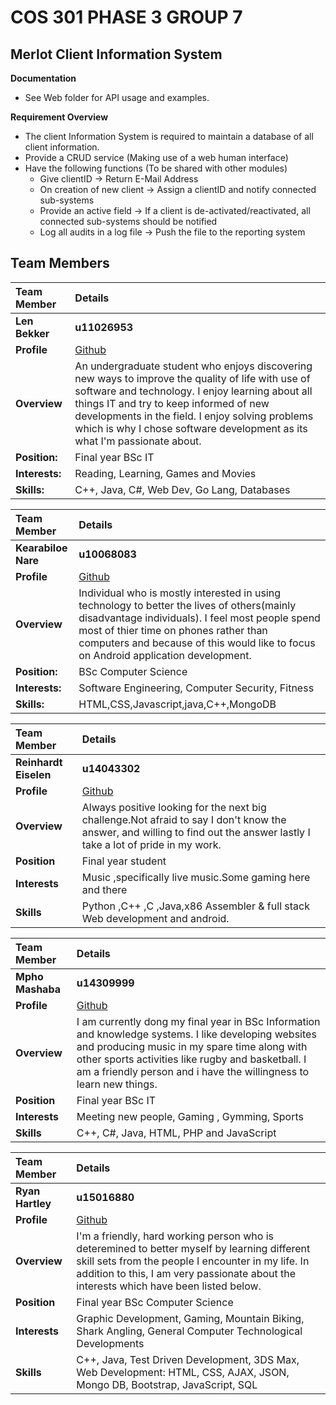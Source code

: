 # **COS 301 PHASE 3 GROUP 7**

## **Merlot Client Information System**

**Documentation**
* See Web folder for API usage and examples.

**Requirement Overview**
* The client Information System is required to maintain a database of all client information.
* Provide a CRUD service (Making use of a web human interface)
* Have the following functions (To be shared with other modules)
    * Give clientID -> Return E-Mail Address
    * On creation of new client -> Assign a clientID and notify connected sub-systems
    * Provide an active field -> If a client is de-activated/reactivated, all connected sub-systems should be notified 
    * Log all audits in a log file -> Push the file to the reporting system 

## **Team Members**

|Team Member | Details | 
| :---         | :---         |    
|**Len Bekker**|   **u11026953**    |
|**Profile** |[Github](https://github.com/LenBekker)|
|**Overview**|An undergraduate student who enjoys discovering new ways to improve the quality of life with use of software and technology. I enjoy learning about all things IT and try to keep informed of new developments in the field. I enjoy solving problems which is why I chose software development as its what I'm passionate about.|
|**Position:** |Final year BSc IT|
|**Interests:** |Reading, Learning, Games and Movies|
|**Skills:**|C++, Java, C#, Web Dev, Go Lang, Databases|

|Team Member | Details | 
| :---         | :---         |    
|**Kearabiloe Nare**|   **u10068083**    |
|**Profile** |[Github](https://github.com/KearabiloeNare)|
|**Overview**| Individual who is mostly interested in using technology to better the lives of others(mainly disadvantage individuals).  I feel most people spend most of thier time on phones rather than computers and because of this would like to focus on Android application development. |
|**Position:** |BSc Computer Science|
|**Interests:** |Software Engineering, Computer Security, Fitness|
|**Skills:**|HTML,CSS,Javascript,java,C++,MongoDB|

|Team Member | Details | 
| :---         | :---         |    
|**Reinhardt Eiselen**|    **u14043302**   |
|**Profile** | [Github](https://github.com/EiselenR)|
|**Overview**|Always positive looking for the next big challenge.Not afraid to say I don't know the answer, and willing to find out the answer lastly I take  a lot of pride in my work.|
|**Position**|Final year student|
|**Interests**|Music ,specifically live music.Some gaming here and there|
|**Skills**| Python ,C++ ,C ,Java,x86 Assembler & full stack Web development and android.|


|Team Member | Details | 
| :---         | :---         |    
|**Mpho Mashaba**|    **u14309999**   |
|**Profile** |[Github](https://github.com/MphoMashaba)|
|**Overview**| I am currently dong my final year in BSc Information and knowledge systems. I like developing websites and producing music in my spare time along with other sports activities like rugby and basketball. I am a friendly person and i have the willingness to learn new things. |
|**Position** |Final year BSc IT|
|**Interests** | Meeting new people, Gaming , Gymming, Sports|
|**Skills**|C++, C#, Java, HTML, PHP and JavaScript|

|Team Member | Details | 
| :---         | :---         |  
|**Ryan Hartley**|    **u15016880**   |
|**Profile** |[Github](https://github.com/RyanH08)|
|**Overview**|I'm a friendly, hard working person who is deteremined to better myself by learning different skill sets from the people I encounter in my life. In addition to this, I am very passionate about the interests which have been listed below.   |
|**Position** |Final year BSc Computer Science|
|**Interests** |Graphic Development, Gaming, Mountain Biking, Shark Angling, General Computer Technological Developments|
|**Skills**|C++, Java, Test Driven Development, 3DS Max, Web Development: HTML, CSS, AJAX, JSON, Mongo DB, Bootstrap, JavaScript, SQL|






